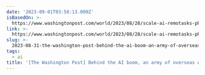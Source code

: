 ```yaml
---
date: '2023-09-01T03:58:13.000Z'
isBasedOn: >-
  https://www.washingtonpost.com/world/2023/08/28/scale-ai-remotasks-philippines-artificial-intelligence
link: >-
  https://www.washingtonpost.com/world/2023/08/28/scale-ai-remotasks-philippines-artificial-intelligence
slug: >-
  2023-08-31-the-washington-post-behind-the-ai-boom-an-army-of-overseas-workers-in-d
tags:
  - ai
title: '[The Washington Post] Behind the AI boom, an army of overseas workers in ‘d'
---
```


